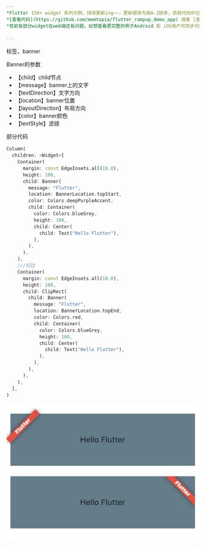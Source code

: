 ```yaml
---
*Flutter 150+ widget 系列示例，持续更新ing~~，更新顺序为按A-Z排序，目前代码中已包含150+个示例。*<br>
*[查看代码](https://github.com/memtopia/flutter_rampup_demo_app) 或者 [查看web完整示例](https://memtopia.github.io)*<br>
*目前有部分widget在web端还有问题，如想查看更完整的例子Android 和 iOS用户可同步代码后编译安装到手机上查看*

---
```


标签，banner 

Banner的参数
* 【child】child节点
* 【message】banner上的文字
* 【textDirection】文字方向
* 【location】banner位置
* 【layoutDirection】布局方向
* 【color】banner颜色
* 【textStyle】滤镜

部分代码

```dart
Column(
  children: <Widget>[
    Container(
      margin: const EdgeInsets.all(10.0),
      height: 100,
      child: Banner(
        message: "Flutter",
        location: BannerLocation.topStart,
        color: Colors.deepPurpleAccent,
        child: Container(
          color: Colors.blueGrey,
          height: 100,
          child: Center(
            child: Text("Hello Flutter"),
          ),
        ),
      ),
    ),
    ///切边
    Container(
      margin: const EdgeInsets.all(10.0),
      height: 100,
      child: ClipRect(
        child: Banner(
          message: "Flutter",
          location: BannerLocation.topEnd,
          color: Colors.red,
          child: Container(
            color: Colors.blueGrey,
            height: 100,
            child: Center(
              child: Text("Hello Flutter"),
            ),
          ),
        ),
      ),
    ),
  ],
)
```

![Banner](https://github.com/memtopia/flutter_rampup/raw/master/images/Banner.png)


